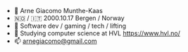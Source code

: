 - 👋 Arne Giacomo Munthe-Kaas
- 🇳🇴 / 🇮🇹 2000.10.17 Bergen / Norway
- 👀 Software dev / gaming / tech / lifting
- 🌱 Studying computer science at HVL https://www.hvl.no/
- 📫 arnegiacomo@gmail.com
